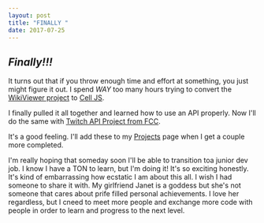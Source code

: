 ```yaml
---
layout: post
title: "FINALLY "
date: 2017-07-25
---
```

## _*Finally!!!*_

It turns out that if you throw enough time and effort at something, you just might figure it out. I spend  *WAY* too many hours trying to convert the [WikiViewer project](https://www.freecodecamp.org/challenges/build-a-wikipedia-viewer) to [Cell JS](https://www.celljs.org).

I finally pulled it all together and learned how to use an API properly. Now I'll do the same with [Twitch API Project from FCC](https://www.freecodecamp.org/challenges/use-the-twitchtv-json-api). 

It's a good feeling. I'll add these to my [Projects](https://terrib1e.github.io/projects) page when I get a couple more completed. 

I'm really hoping that someday soon I'll be able to transition toa  junior dev job. I know I have a TON to learn, but I'm doing it! It's so exciting honestly. It's kind of embarrassing how ecstatic I am about this all. I wish I had someone to share it with. My girlfriend Janet is a goddess but she's not someone that cares about prife filled personal achievements. I love her regardless, but I cneed to meet more people and exchange more code with people in order to learn and progress to the next level. 